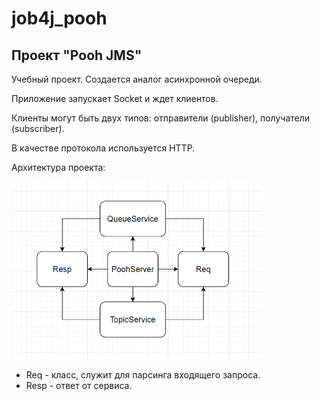# job4j_pooh

## Проект "Pooh JMS"

Учебный проект. Создается аналог асинхронной очереди.

Приложение запускает Socket и ждет клиентов.

Клиенты могут быть двух типов: отправители (publisher), получатели (subscriber).

В качестве протокола используется HTTP. 


Архитектура проекта:

![img.png](src/main/resources/architecture.png)

- Req - класс, служит для парсинга входящего запроса.
- Resp - ответ от сервиса.
